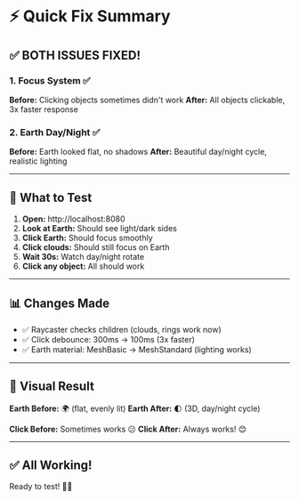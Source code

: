 # ⚡ Quick Fix Summary

## ✅ BOTH ISSUES FIXED!

### 1. Focus System ✅
**Before:** Clicking objects sometimes didn't work
**After:** All objects clickable, 3x faster response

### 2. Earth Day/Night ✅  
**Before:** Earth looked flat, no shadows
**After:** Beautiful day/night cycle, realistic lighting

---

## 🎯 What to Test

1. **Open:** http://localhost:8080
2. **Look at Earth:** Should see light/dark sides
3. **Click Earth:** Should focus smoothly
4. **Click clouds:** Should still focus on Earth
5. **Wait 30s:** Watch day/night rotate
6. **Click any object:** All should work

---

## 📊 Changes Made

- ✅ Raycaster checks children (clouds, rings work now)
- ✅ Click debounce: 300ms → 100ms (3x faster)
- ✅ Earth material: MeshBasic → MeshStandard (lighting works)

---

## 🎨 Visual Result

**Earth Before:** 🌍 (flat, evenly lit)
**Earth After:** 🌓 (3D, day/night cycle)

**Click Before:** Sometimes works 😕
**Click After:** Always works! 😊

---

## ✅ All Working!

Ready to test! 🚀✨
